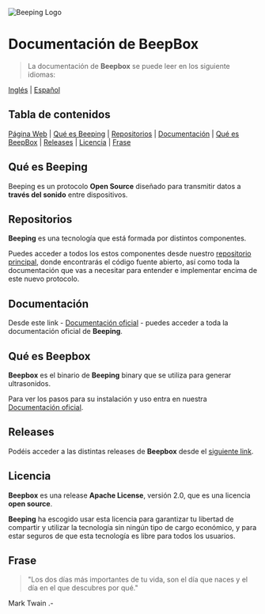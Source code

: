 ![Beeping Logo](https://beeping.io/assets/images/beeping/brand/brand48.png)

# Documentación de BeepBox

> La documentación de **Beepbox** se puede leer en los siguiente idiomas:

[Inglés](README.md) | [Español](README.es.md)

## Tabla de contenidos

[Página Web](https://beeping.io) |
[Qué es Beeping](#qué-es-beeping) |
[Repositorios](#repositorios) |
[Documentación](#documentación) |
[Qué es BeepBox](#qué-es-beepbox) |
[Releases](#releases) |
[Licencia](#licencia) |
[Frase](#frase)

## Qué es Beeping

Beeping es un protocolo **Open Source** diseñado para transmitir datos a **través del sonido** entre dispositivos.

## Repositorios

**Beeping** es una tecnología que está formada por distintos componentes.

Puedes acceder a todos los estos componentes desde nuestro [repositorio principal](https://github.com/beeping-io), donde encontrarás el código fuente abierto, así como toda la documentación que vas a necesitar para entender e implementar encima de este nuevo protocolo. 

## Documentación

Desde este link - [Documentación oficial](https://docs-es.beeping.io) - puedes acceder a toda la documentación oficial de **Beeping**.

## Qué es Beepbox

**Beepbox** es el binario de **Beeping** binary que se utiliza para generar ultrasonidos.

Para ver los pasos para su instalación y uso entra en nuestra [Documentación oficial](https://docs-es.beeping.io).

## Releases

Podéis acceder a las distintas releases de **Beepbox** desde el [siguiente link](https://github.com/beeping-io/beepbox/releases).

## Licencia

**Beepbox** es una release **Apache License**, versión 2.0, que es una licencia **open source**.

**Beeping** ha escogido usar esta licencia para garantizar tu libertad de compartir y utilizar la tecnología sin ningún tipo de cargo económico, y para estar seguros de que esta tecnología es libre para todos los usuarios.

## Frase

> "Los dos días más importantes de tu vida, son el día que naces y el día en el que descubres por qué."

Mark Twain .-



